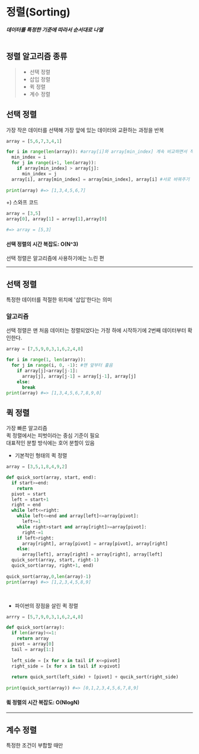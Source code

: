 # 정렬(Sorting)
__*데이터를 특정한 기준에 따라서 순서대로 나열*__<br>
<br>

## 정렬 알고리즘 종류
> * 선택 정렬<br> 
> * 삽입 정렬<br> 
> * 퀵 정렬<br> 
> * 계수 정렬<br>

## 선택 정렬
가장 작은 데이터를 선택해 가장 앞에 있는 데이터와 교환하는 과정을 반복<br>

``` python
array = [5,6,7,3,4,1]

for i in range(len(array)): #array[i]와 array[min_index] 계속 비교하면서 작은 거 찾아내기
  min_index = i
  for j in range(i+1, len(array)):
    if array[min_index] > array[j]:
      min_index = j
  array[i], array[min_index] = array[min_index], array[i] #서로 바꿔주기
  
print(array) #=> [1,3,4,5,6,7]
```

+) 스와프 코드
```python 
array = [3,5]
array[0], array[1] = array[1],array[0]

#=> array = [5,3]
```

#### 선택 정렬의 시간 복잡도: O(N^3)
선택 정렬은 알고리즘에 사용하기에는 느린 편<br>
<hr>

## 선택 정렬
특정한 데이터를 적절한 위치에 '삽입'한다는 의미<br>

### 알고리즘
선택 정렬은 맨 처음 데이터는 정렬되었다는 가정 하에 시작하기에 2번째 데이터부터 확인한다. 
<br>

```python
array = [7,5,9,0,3,1,6,2,4,8]

for i in range(1, len(array)):
  for j in range(i, 0, -1): #맨 앞부터 훑음
    if array[j]<array[j-1]:
      array[j], array[j-1] = array[j-1], array[j]
    else:
      break
print(array) #=> [1,3,4,5,6,7,8,9,0]
```

## 퀵 정렬
가장 빠른 알고리즘<br>
퀵 정렬에서는 피벗이라는 중심 기준이 필요<br>
대표적인 분할 방식에는 호어 분할이 있음
* 기본적인 형태의 퀵 정렬

```python
array = [3,5,1,8,4,9,2]

def quick_sort(array, start, end):
  if start>=end:
    return
  pivot = start
  left = start+1
  right = end
  while left<=right:
    while left<=end and array[left]<=array[pivot]:
      left+=1
    while right>start and array[right]>=array[pivot]:
      right-=1
    if left>right:
      array[right], array[pivot] = array[pivot], array[right]
    else:
      array[left], array[right] = array[right], array[left]
  quick_sort(array, start, right-1)
  quick_sort(array, right+1, end)
  
quick_sort(array,0,len(array)-1)
print(array) #=> [1,2,3,4,5,8,9]
```
<br>

* 파이썬의 장점을 살린 퀵 정렬

```python
arrry = [5,7,9,0,3,1,6,2,4,8]

def quick_sort(array):
  if len(array)<=1:
    return array
  pivot = array[0]
  tail = array[1:]
  
  left_side = [x for x in tail if x<=pivot]
  right_side = [x for x in tail if x>pivot]
  
  return quick_sort(left_side) + [pivot] + qucik_sort(right_side)
  
print(quick_sort(array)) #=> [0,1,2,3,4,5,6,7,8,9]
```

#### 큌 정렬의 시간 복잡도: O(NlogN)
<hr>

## 계수 정렬

특정한 조건이 부합할 때만 
